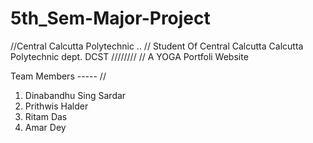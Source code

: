 # 5th_Sem-Major-Project



//Central Calcutta Polytechnic ..
// Student Of Central Calcutta Calcutta Polytechnic  dept. DCST   ////////
// A YOGA Portfoli Website


Team Members -----
//


1. Dinabandhu Sing Sardar
2. Prithwis Halder
3. Ritam Das
4. Amar Dey
